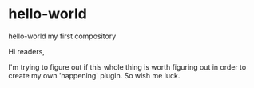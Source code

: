 # hello-world
hello-world my first compository

Hi readers,

I'm trying to figure out if this whole thing is worth figuring out in order to create my own 'happening' plugin. So wish me luck.

